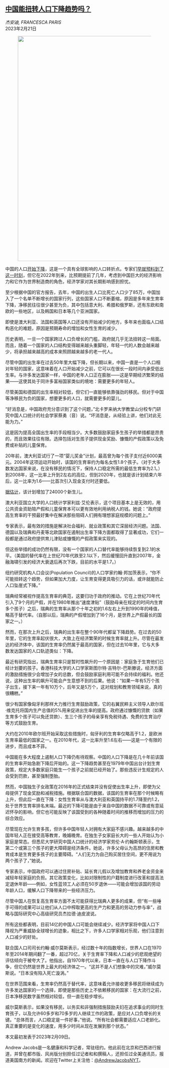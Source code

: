 <!--1676975823000-->
[中国能扭转人口下降趋势吗？](https://cn.nytimes.com/china/20230221/china-population-decline/)
------

<address>杰安迪, FRANCESCA PARIS</address><time pudate="2023-02-21 06:05:51" datetime="2023-02-21 06:05:51">2023年2月21日</time><figure><img src="https://images.weserv.nl/?url=static01.nyt.com/images/2023/02/01/upshot/china-births-deaths-v2-1675901269775/china-births-deaths-v2-1675901269775-master1050-v2.png" width="1050" height="713"><figcaption> <cite></cite></figcaption></figure><section><p>中国的人口<a href="https://cn.nytimes.com/china/20230117/china-birth-rate/">开始下降</a>，这是一个具有全球影响的人口转折点。专家们<a href="https://www.nytimes.com/interactive/2019/01/17/world/asia/china-population-crisis.html?mtrref=undefined&gwh=94629D42216E1755EAD7C3FE238BDF47&gwt=pay&assetType=PAYWALL">早就预料到了这一时刻</a>，但它在2022年到来，比预期提前了几年，考虑到中国巨大的经济影响力和它作为世界制造商的角色，经济学家对其长期影响感到担忧。</p><p>至少根据中国的官方报告，去年，中国的出生人口比死亡人口少了85万，中国加入了一个名单不断增长的国家行列，这些国家人口不断萎缩，原因是多年来生育率下降，净移民往往很少甚至为负，其中包括意大利、希腊和俄罗斯，还有东欧和南欧的一些地区，以及韩国和日本等几个亚洲国家。</p><p>即使是澳大利亚、法国和英国等人口还没有开始减少的地方，多年来也面临人口结构恶化的难题，原因是预期寿命的增加和女性生育的减少。</p><p>历史表明，一旦一个国家跨过人口负增长的门槛，政府就几乎无法扭转这一局面。而且，随着一个国家的人口结构变得越来越头重脚轻，年轻一代的人数会越来越少，将承担越来越高的成本来照顾越来越多的老一代人。</p><p>尽管中国的出生率在过去50年里大幅下降，但长期以来，中国一直是一个人口相对年轻的国家，这意味着在人口开始减少之前，它可以在很长一段时间内承受低出生率。与许多发达国家一样，中国的老年人口正在膨胀——这是早期经济繁荣的结果——这使其处于同许多富裕国家类似的境地：需要更多的年轻人。</p><p>尽管美国和德国的出生率相对较低，但它们一直能够依靠强劲的移民。但对于中国等净移民为负的国家，想要更多的人口，就需要更多的婴儿。</p><p>“好消息是，中国政府充分意识到了这个问题，”北卡罗来纳大学教堂山分校专门研究中国人口统计的社会学家蔡勇（音）说。“坏消息是，从经验上讲，他们对此无能为力。”</p><p>这是因为提高全国出生率的手段相当少。大多数鼓励家庭多生孩子的举措都是昂贵的，而且效果往往有限。选择包括对生孩子提供现金奖励、慷慨的产假政策以及免费或补贴的儿童保育。</p><p>20年前，澳大利亚试行了一项“婴儿奖金”计划，最高曾为每个孩子支付近6000美元。2004年这项运动开始时，该国的生育率约为每名女性1.8个孩子。（对于大多数发达国家来说，在没有移民的情况下，保持人口稳定所需的最低生育率为2.1。）到2008年，这一比率上升到2左右的高位，但到2020年，也就是该计划结束六年后，这一比率为1.6——比首次引入现金支付时还要低。</p><p><a rel="noopener noreferrer" target="_blank" href="https://theconversation.com/what-the-baby-bonus-boost-looks-like-across-ten-years-81563">据估计</a>，该计划增加了24000个新生儿。</p><p>澳大利亚国立大学的人口统计学家利兹·艾伦表示，这个项目基本上是无效的，用公共资金资助陪产假和儿童保育本可以更有效地利用纳税人的钱。她说：“政府提高生育率的干预最好集中在解决那些阻碍人们拥有理想家庭规模的问题上。”</p><p>专家表示，最有效的措施是解决社会福利、就业政策和其它深层经济问题。法国、德国以及瑞典和丹麦等北欧国家在遏制出生率下降方面都取得了显著成功，它们一般都是通过政府提供育儿津贴或慷慨的产假政策来实现的。</p><p>但这些举措的成功仍然有限，没有一个国家的人口替代率能够持续恢复到2.1的水平。（美国的替代率在上世纪70年代跌至2.1以下，然后缓慢回升直到2007年，金融海啸引发的经济大衰退后再次下跌，目前的水平是1.7。）</p><p>纽约研究机构人口会议(Population Council)的人口学家约翰·邦加茨表示，“你不可能扭转这个趋势，但如果加大力度，让生育变得更具吸引力的话，或许就能防止人口坠崖式下降。”</p><p>瑞典经常被视作提高生育率的典范，这要归功于政府的推动。它在上世纪70年代引入了9个月的产假，并在1980年推出“速度津贴”（鼓励母亲在规定的时间内生育多个孩子）之后，瑞典的生育率从那个十年之初的1.6左右上升到1990年的峰值，略高于替代率。（自那以后，瑞典的产假增加到了16个月，是世界上产假最长的国家之一。）</p><p>然而，在那次上升之后，瑞典的出生率在整个90年代都呈下降趋势。在过去的50年里，它的生育率起伏很大，大致上在经济繁荣的时候生育率就上升。尽管在最发达的经济体中，该国的生育率仍然属于最高的国家，但在过去10年里，它与大多数发达国家的人口轨迹类似：下降。</p><p>最近有研究指出，瑞典生育率只是暂时性飙升的一个原因是：家庭急于生育他们已经计划要的孩子。香港科技大学的人口学家斯图尔特·吉特尔-巴斯滕说，经济方面的激励措施很少会增加子女的总数，但会鼓励家庭利用可能不会持续的福利。他还说，这种出生率的飙升可能会产生意想不到的后果。他说：“如果一年有5万个孩子出生，接下来一年有10万个，后年又是5万个，这对规划和教育领域来说，真的很糟糕。”</p><p>很少有国家像匈牙利那样大力推行生育鼓励政策，它的右翼民粹主义领导人欧尔班·维克托将国内生产总值的5%用来促进出生率的提高。政府通过慷慨的贷款（如果生育多个孩子可以免还贷款）、生三个孩子的母亲享有免税待遇、免费的生育治疗等方式鼓励生育。</p><p>大约在2010年欧尔班开始采取这些措施时，匈牙利的生育率仅略高于1.2，是欧洲生育率最低的国家之一。在2010年代，这一比率升至1.6左右——这是一个有限的进步，而且成本不菲。</p><p>中国能在多大程度上遏制人口下降仍有待观察。中国的人口下降是在几十年前该国的生育率开始急剧下降后开始的。这一下降趋势甚至在1979年中国出台计划生育政策，规定大多数家庭只能生一个孩子之前就已经开始了。那些违反计生规定的人会受到罚款，甚至强制堕胎。</p><p>然而，中国独生子女政策在2016年的正式结束并没有促使出生率上升，即使为父母提供了现金奖励和减税措施。根据联合国的数据，该国的生育率在那个时候略有上升，但此后一直在下降：女性生育率从与澳大利亚和英国持平的1.7降至约1.2，处于世界生育率排名末端。最近的下降可能是由于来自中国的数据不可靠或有意延迟怀孕的影响，但它也可能反映了该国受到的各种随着时间的推移而增加的压力的综合效应。</p><p>尽管现在允许生育多孩，但许多中国年轻人对拥有大家庭不感兴趣。越来越多的中国年轻人正在接受高等教育，晚婚晚育。在独生子女家庭长大的一些人开始认为小家庭是常态。但悉尼大学研究中国人口统计的经济学家劳伦·A·约翰斯顿表示，生第二个或第三个孩子的更大障碍是经济条件。她说，许多父母认为高昂的住房和教育成本是生育更多孩子的主要障碍。“人们无力为自己购买居住空间，更不用说为两个孩子了，”她说。</p><p>专家表示，中国政府可以通过住房补贴、延长育儿假以及增加教育和养老金资金来减轻年轻家庭的负担。其它政策变化，比如对限制性的户籍制度进行改革和提高法定退休年龄——例如，女性蓝领工人必须在50岁退休——可能会增加该国的劳动年龄人口，缓解人口下降带来的一些经济压力。</p><p>尽管中国人在恢复高生育率方面不太可能获得比瑞典人更多的成果，但“有一些唾手可得的成果可以让他们从人口中榨取更高的生产力和更高的劳动力参与率”，战略与国际研究中心高级研究员杰拉德·迪皮波说。</p><p>所有这些都表明，目前14亿的中国人口可能会继续减少。经济学家将中国人口下降视为严重威胁全球增长的迹象，相比之下，许多人口学家相对乐观，他们注意到人口减少的好处。</p><p>联合国人口司司长约翰·威尔莫斯表示，经过数十年的指数增长，世界人口在1970年至2014年期间翻了一番，超过70亿，关于生育率下降和人口减少的悲观绝望的评估倾向于被夸大了。他指出，自1970年代以来，日本一直在与人口下降作斗争，但它仍然是世界上最大的经济体之一。“这并不是人们想象中的灾难，”威尔莫斯说。“日本没有陷入死亡漩涡。”</p><p>在世界范围来看，生育率仍然高于替代率，这意味着允许接收更多移民将继续成为许多发达国家的一个选择，即使是那些历史上不依赖移民的国家：在大流行之前，日本净移民数字虽然相对较低，但一直在稳步增长。</p><p>威尔莫斯表示，如果没有移民，以务实和非强制措施鼓励夫妇在追求事业的同时生育孩子，以及允许60多岁和70多岁的人继续工作的政策，是应对人口负增长的关键。“总体而言，人口稳定是一件好事，”他说。“所有社会都需要适应人口老龄化。真正重要的是变化的速度，用多少时间从现在发展到那个状态。”</p></section><footer><p>本文最初发表于2023年2月09日。</p><p>Andrew Jacobs是一名健康和科学记者，常驻纽约。他此前在北京和巴西进行报道，并曾在都市版、风尚版分别担任过记者和和撰稿人，还担任过全美通讯员，报道美国南方的新闻。欢迎在Twitter上关注他：<a rel="nofollow" target="_blank" href="https://twitter.com/AndrewJacobsNYT">@AndrewJacobsNYT</a>。</p></footer>
